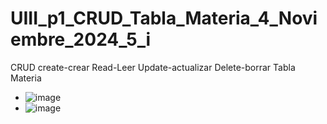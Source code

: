 # UIII_p1_CRUD_Tabla_Materia_4_Noviembre_2024_5_i
CRUD create-crear Read-Leer Update-actualizar Delete-borrar Tabla Materia

- ![image](https://github.com/user-attachments/assets/0a2e5563-013f-4c24-8e78-c1c6c0e7fb1c)
- ![image](https://github.com/user-attachments/assets/2977b3c3-81f2-4bd6-8380-393df27ef722)
